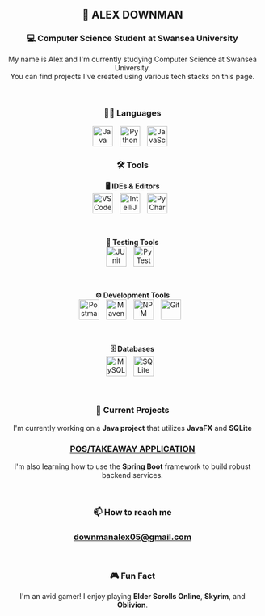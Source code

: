 <div align="center">

## 👋 ALEX DOWNMAN  
### 💻 Computer Science Student at Swansea University

My name is Alex and I'm currently studying Computer Science at Swansea University.  
You can find projects I've created using various tech stacks on this page.

<br />

### 🧑‍💻 Languages

<img src="https://cdn.jsdelivr.net/gh/devicons/devicon@latest/icons/java/java-original.svg" alt="Java" width="40px" style="padding-right:10px;" />
<img src="https://cdn.jsdelivr.net/gh/devicons/devicon@latest/icons/python/python-original.svg" alt="Python" width="40px" style="padding-right:10px;" />
<img src="https://cdn.jsdelivr.net/gh/devicons/devicon@latest/icons/javascript/javascript-original.svg" alt="JavaScript" width="40px" style="padding-right:10px;"  />

<br />

### 🛠️ Tools

**🖥️ IDEs & Editors**<br />
<img src="https://cdn.jsdelivr.net/gh/devicons/devicon/icons/vscode/vscode-original.svg" alt="VS Code" width="40px" style="padding-right:10px;" />
<img src="https://cdn.jsdelivr.net/gh/devicons/devicon/icons/intellij/intellij-original.svg" alt="IntelliJ IDEA" width="40px" style="padding-right:10px;" />
<img src="https://cdn.jsdelivr.net/gh/devicons/devicon/icons/pycharm/pycharm-original.svg" alt="PyCharm" width="40px" style="padding-right:10px;" />

<br />

**🧪 Testing Tools**<br />
<img src="https://cdn.jsdelivr.net/gh/devicons/devicon/icons/junit/junit-plain.svg" alt="JUnit" width="40px" style="padding-right:10px;" />
<img src="https://cdn.jsdelivr.net/gh/devicons/devicon/icons/pytest/pytest-original.svg" alt="PyTest" width="40px" style="padding-right:10px;" />

<br />

**⚙️ Development Tools**<br />
<img src="https://cdn.jsdelivr.net/gh/devicons/devicon/icons/postman/postman-original.svg" alt="Postman" width="40px" style="padding-right:10px;" />
<img src="https://cdn.jsdelivr.net/gh/devicons/devicon/icons/maven/maven-original.svg" alt="Maven" width="40px" style="padding-right:10px;" />
<img src="https://cdn.jsdelivr.net/gh/devicons/devicon/icons/npm/npm-original-wordmark.svg" alt="NPM" width="40px" style="padding-right:10px;" />
<img src="https://cdn.jsdelivr.net/gh/devicons/devicon/icons/git/git-original.svg" alt="Git" width="40px" style="padding-right:10px;" />

<br />

**🗄️ Databases**<br />
<img src="https://cdn.jsdelivr.net/gh/devicons/devicon/icons/mysql/mysql-original.svg" alt="MySQL Workbench" width="40px" style="padding-right:10px;" />
<img src="https://cdn.jsdelivr.net/gh/devicons/devicon/icons/sqlite/sqlite-original.svg" alt="SQLite Browser" width="40px" style="padding-right:10px;" />

<br />

### 🔨 Current Projects

I'm currently working on a **Java project** that utilizes **JavaFX** and **SQLite** 
### [POS/TAKEAWAY APPLICATION](https://github.com/AlexDownman/Takeaway-Application)
I'm also learning how to use the **Spring Boot** framework to build robust backend services.

<br />

### 📫 How to reach me

### downmanalex05@gmail.com

<br />

### 🎮 Fun Fact

I'm an avid gamer! I enjoy playing **Elder Scrolls Online**, **Skyrim**, and **Oblivion**.

</div>
<!--
**AlexDownman/AlexDownman** is a ✨ _special_ ✨ repository because its `README.md` (this file) appears on your GitHub profile.
    Here are some ideas to get you started:
    
    - 🔭 I’m currently working on ...
    - 🌱 I’m currently learning ...
    - 👯 I’m looking to collaborate on ...
    - 🤔 I’m looking for help with ...
    - 💬 Ask me about ...
    - 📫 How to reach me: ...
    - 😄 Pronouns: ...
    - ⚡ Fun fact: ...
    -->
